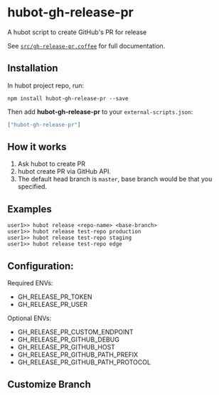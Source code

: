 # hubot-gh-release-pr

A hubot script to create GitHub's PR for release

See [`src/gh-release-pr.coffee`](src/gh-release-pr.coffee) for full documentation.

## Installation

In hubot project repo, run:

`npm install hubot-gh-release-pr --save`

Then add **hubot-gh-release-pr** to your `external-scripts.json`:

```json
["hubot-gh-release-pr"]
```

## How it works

1. Ask hubot to create PR
1. hubot create PR via GitHub API.
1. The default head branch is `master`, base branch would be that you specified.

## Examples

```
user1>> hubot release <repo-name> <base-branch>
user1>> hubot release test-repo production
user1>> hubot release test-repo staging
user1>> hubot release test-repo edge
```

## Configuration:

Required ENVs:

 * GH_RELEASE_PR_TOKEN
 * GH_RELEASE_PR_USER

Optional ENVs:

 * GH_RELEASE_PR_CUSTOM_ENDPOINT
 * GH_RELEASE_PR_GITHUB_DEBUG
 * GH_RELEASE_PR_GITHUB_HOST
 * GH_RELEASE_PR_GITHUB_PATH_PREFIX
 * GH_RELEASE_PR_GITHUB_PATH_PROTOCOL

## Customize Branch
